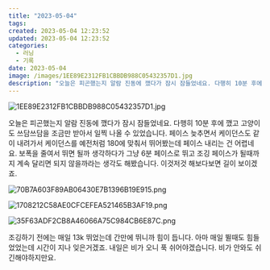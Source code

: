 ```yaml
---
title: "2023-05-04"
tags:
created: 2023-05-04 12:23:52
updated: 2023-05-04 12:23:52
categories:
  - 러닝
  - 기록
date: 2023-05-04
image: /images/1EE89E2312FB1CBBDB988C05432357D1.jpg
description: "오늘은 피곤했는지 알람 진동에 깼다가 잠시 잠들었네요. 다행히 10분 후에 깼고 고양이도 쓰담쓰담을 조금만 받아서 일찍 나올 수 있었습니다. 페이스 늦추면서 케이던스도 같이 내려가서 케이던스를 예전처럼 180에 맞춰서 뛰어봤는데 페이스 내리는 건 어렵네요. 보폭을 줄여서 뛰면 될까 생각"
---
```


![1EE89E2312FB1CBBDB988C05432357D1.jpg](/images/1EE89E2312FB1CBBDB988C05432357D1.jpg)
 
 

오늘은 피곤했는지 알람 진동에 깼다가 잠시 잠들었네요. 다행히 10분 후에 깼고 고양이도 쓰담쓰담을 조금만 받아서 일찍 나올 수 있었습니다.
페이스 늦추면서 케이던스도 같이 내려가서 케이던스를 예전처럼 180에 맞춰서 뛰어봤는데 페이스 내리는 건 어렵네요. 보폭을 줄여서 뛰면 될까 생각하다가 그냥 6분 페이스로 뛰고 조깅 페이스가 될때까지 계속 달리면 되지 않을까라는 생각도 해봤습니다.
이것저것 해보다보면 길이 보이겠죠.

 
 ![70B7A603F89AB06430E7B1396B19E915.png](/images/70B7A603F89AB06430E7B1396B19E915.png)
 
 

 
 ![1708212C58AE0CFCEFEA521465B3AF19.png](/images/1708212C58AE0CFCEFEA521465B3AF19.png)
 
 

 
 ![35F63ADF2CB8A46066A75C984CB6E87C.png](/images/35F63ADF2CB8A46066A75C984CB6E87C.png)
 
 

조깅하기 전에는 매일 13k 뛰었는데 간만에 뛰니까 힘이 듭니다. 아마 매일 뛸때도 힘들었었는데 시간이 지나 잊은거겠죠.
내일은 비가 오니 푹 쉬어야겠습니다. 비가 안와도 쉬긴해야하지만요.
